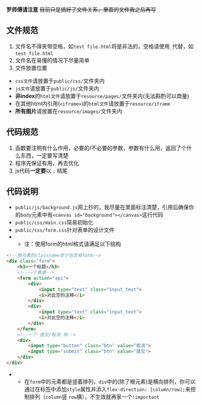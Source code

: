 <b>罗师傅请注意</b>
<del>目前只是搞好了文件关系，里面的文件我之后再写</del>

## 文件规范
1. 文件名不得夹带空格，如`test file.html`将是非法的，空格请使用`_`代替，如`test_file.html`
2. 文件名在易懂的情况下尽量简单
3. 文件放置位置
- `css文件`请放置于`public/css/`文件夹内
- `js文件`请放置于`public/js/`文件夹内
- <b>非index</b>的`html文件`请放置于`resource/pages/`文件夹内(无法斟酌可以商量)
- 在其他html内引用(`<iframe>`)的`html文件`请放置于`resource/iframe`
- <b>所有图片</b>请放置在`resource/images/`文件夹内

## 代码规范
1. 函数要注明有什么作用，必要的/不必要的参数，参数有什么用，返回了个什么东西，一定要写清楚
2. 程序先保证有用，再去优化
3. js代码<b>一定要</b>以 `;` 结尾

## 代码说明
- `public/js/background.js`网上抄的，我尽量在里面标注清楚，引用后确保你的`body`元素中有`<canvas id="background"></canvas>`这行代码
- `public/css/main.css`简易初始化
- `public/css/form.css`针对表单的设计文件
- - 注：使用form的html格式请满足以下结构
```html
<!--根元素的classname至少包含有form-->
<div class="form">
    <h3>一个标题</h3>
    <!--一个表单-->
    <form action="api">
        <div>
            <input type="text" class="input_text">
            <i>对此空的注释</i>
        </div>
        <div>
            <input type="text" class="input_text">
            <i>对此空的注释</i>
        </div>
    </form>
    <!--一个 提交/取消 块-->
    <div>
        <input type="button" class="btn" value="取消">
        <input type="submit" class="btn" value="提交">
    </div>
</div>
```
- - 在`form`中的元素都是竖着排列，`div`中的(除了根元素)是横向排列，你可以通过在标签中添加`style`属性并添入`flex-direction: [column/row];`来控制排列（`column`竖 `row`横），不生效就再家一个`!important`